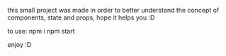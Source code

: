 this small project was made in order to better understand the concept of components, state and props, hope it helps you :D

to use:
npm i
npm start

enjoy :D
